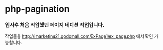 # php-pagination
### 입사후 처음 작업했던 페이지 네이션 작업입니다.
작업물을 <http://imarketing21.godomall.com/ExPage1/ex_page.php> 에서 확인 가능합니다.
